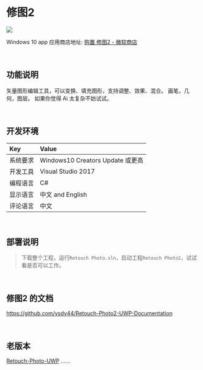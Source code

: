 # 修图2

![](ScreenShot/logo.png)

 
 Windows 10 app 应用商店地址: 
[购置 修图2 - 微软商店](https://www.microsoft.com/store/productId/9P76ZF661496)   


<br/>

## 功能说明

矢量图形编辑工具，可以变换、填充图形，支持调整、效果、混合。 画笔，几何，图层。 如果你觉得 Ai 太复杂不妨试试。


<br/>

## 开发环境

|Key|Value|
|:-|:-|
|系统要求| Windows10 Creators Update 或更高|
|开发工具|Visual Studio 2017|
|编程语言|C#|
|显示语言|中文 and English|
|评论语言|中文|


<br/>

## 部署说明

> 下载整个工程，运行`Retouch Photo.sln`，启动工程`Retouch Photo2`，试试看是否可以工作。


<br/>

## 修图2 的文档
https://github.com/ysdy44/Retouch-Photo2-UWP-Documentation


<br/>

## 老版本
[Retouch-Photo-UWP](https://github.com/ysdy44/Retouch-Photo-UWP)
......

